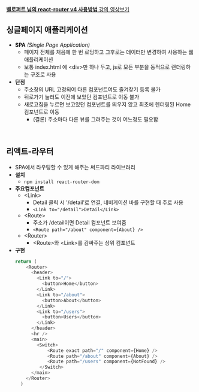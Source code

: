  [__벨로퍼트 님의 react-router v4 사용방법__ 강의 영상보기](https://velopert.com/3275)

 
 ## 싱글페이지 애플리케이션
- __SPA__ _(Single Page Application)_
    - 페이지 전체를 처음에 한 번 로딩하고 그후로는 데이터만 변경하여 사용하는 웹 애플리케이션
    - 보통 index.html 에 \<div\>만 하나 두고, js로 모든 부분을 동적으로 랜더링하는 구조로 사용
- __단점__
    - 주소창의 URL 고정되어 다른 컴포넌트여도 즐겨찾기 등록 불가
    - 뒤로가기 눌러도 이전에 보았던 컴포넌트로 이동 불가
    - 새로고침을 누르면 보고있던 컴포넌트를 띄우지 않고 최초에 렌더링된 Home 컴포넌트로 이동
        - (결론) 주소마다 다른 뷰를 그려주는 것이 어느정도 필요함
<br>
    
## 리액트-라우터
- SPA에서 라우팅할 수 있게 해주는 써드파티 라이브러리
- __설치__
    - `npm install react-router-dom`
- __주요컴포넌트__
    - \<Link\>
        - Detail 클릭 시 '/detail'로 연결, 네비게이션 바를 구현할 때 주로 사용
        - `<Link to="/detail">Detail</Link>`
    - \<Route\>
        -  주소가 /detail이면 Detail 컴포넌트 보여줌
        - `<Route path="/about" component={About} />`
    - \<Router\>
        - \<Route\>와 \<Link\>를 감싸주는 상위 컴포넌트
- __구현__
    ```js
    return (
        <Router>
          <header>
            <Link to="/">
              <button>Home</button>
            </Link>
            <Link to="/about">
              <button>About</button>
            </Link>
            <Link to="/users">
              <button>Users</button>
            </Link>
          </header>
          <hr />
          <main>
            <Switch>
                <Route exact path="/" component={Home} />
                <Route path="/about" component={About} />
                <Route path="/users" component={NotFound} />
             </Switch>
          </main>
        </Router>
      )
    ```
